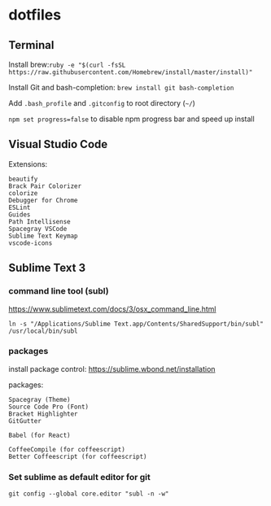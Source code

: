 dotfiles
========

## Terminal
Install brew:`ruby -e "$(curl -fsSL https://raw.githubusercontent.com/Homebrew/install/master/install)"`

Install Git and bash-completion: `brew install git bash-completion`

Add `.bash_profile` and `.gitconfig` to root directory (`~/`)

`npm set progress=false` to disable npm progress bar and speed up install

## Visual Studio Code
Extensions:
```
beautify
Brack Pair Colorizer
colorize
Debugger for Chrome
ESLint
Guides
Path Intellisense
Spacegray VSCode
Sublime Text Keymap
vscode-icons
```

## Sublime Text 3

### command line tool (subl)
https://www.sublimetext.com/docs/3/osx_command_line.html
```
ln -s "/Applications/Sublime Text.app/Contents/SharedSupport/bin/subl" /usr/local/bin/subl
```

### packages
install package control:
https://sublime.wbond.net/installation

packages:
```
Spacegray (Theme)
Source Code Pro (Font)
Bracket Highlighter
GitGutter

Babel (for React)

CoffeeCompile (for coffeescript)
Better Coffeescript (for coffeescript)
```

### Set sublime as default editor for git
`git config --global core.editor "subl -n -w"`
